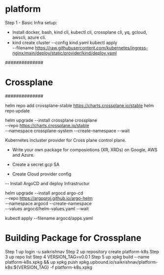 # platform

Step 1 -
Basic Infra setup:
- Install docker, bash, kind cli, kubectl cli, crossplane cli, yq, gcloud, awscli, azure cli.
- kind create cluster --config kind.yaml
kubectl apply \
    --filename https://raw.githubusercontent.com/kubernetes/ingress-nginx/main/deploy/static/provider/kind/deploy.yaml

##############
# Crossplane #
##############

helm repo add crossplane-stable https://charts.crossplane.io/stable
helm repo update

helm upgrade --install crossplane crossplane \
    --repo https://charts.crossplane.io/stable \
    --namespace crossplane-system --create-namespace --wait

Kubernetes incluster provider for Cross plane control plane. 

- Write your own package for composiotions (XR, XRDs) on Google, AWS and Azure.

- Create a secret gcp SA 
- Create Cloud provider config


-- Install ArgoCD and deploy Infrastructur

helm upgrade --install argocd argo-cd \
    --repo https://argoproj.github.io/argo-helm \
    --namespace argocd --create-namespace \
    --values argocd/helm-values.yaml --wait

kubectl apply --filename argocd/apps.yaml


# Building Package for Crossplane

Step 1 up login -u saikrishnav 
Step 2 up repository create platform-k8s
Step 3 up repo list
Step 4 VERSION_TAG=v0.0.1
Step 5 up xpkg build --name platform-k8s.xpkg && up xpkg push xpkg.upbound.io/saikrishnav/platform-k8s:${VERSION_TAG} -f platform-k8s.xpkg